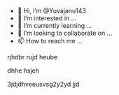 - 👋 Hi, I’m @Yuvajanu143
- 👀 I’m interested in ...
- 🌱 I’m currently learning ...
- 💞️ I’m looking to collaborate on ...
- 📫 How to reach me ...

<!---
Yuvajanu143/Yuvajanu143 is a ✨ special ✨ repository because its `README.md` (this file) appears on your GitHub profile.
You can click the Preview link to take a look at your changes.
--->

rjhdbr
rujd heube

dhhe
hsjeh

3jdjdhveeusvsg2y2yd
jjd
